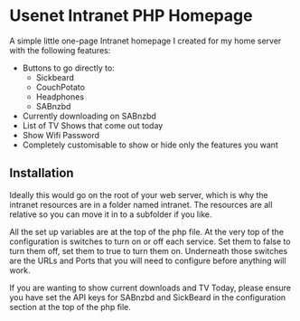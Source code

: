 Usenet Intranet PHP Homepage
====

A simple little one-page Intranet homepage I created for my home server with the following features:

* Buttons to go directly to:
	* Sickbeard
	* CouchPotato
	* Headphones
	* SABnzbd
* Currently downloading on SABnzbd
* List of TV Shows that come out today
* Show Wifi Password
* Completely customisable to show or hide only the features you want

## Installation

Ideally this would go on the root of your web server, which is why the intranet resources are in a folder named intranet. The resources are all relative so you can move it in to a subfolder if you like.

All the set up variables are at the top of the php file. 
At the very top of the configuration is switches to turn on or off each service. Set them to false to turn them off, set them to true to turn them on. 
Underneath those switches are the URLs and Ports that you will need to configure before anything will work.

If you are wanting to show current downloads and TV Today, please ensure you have set the API keys for SABnzbd and SickBeard in the configuration section at the top of the php file.